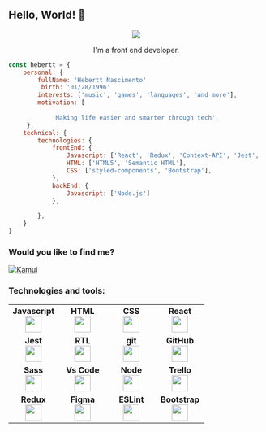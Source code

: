 ## Hello, World! 👋

<div align="center">
  
<img src="https://github.blog/wp-content/uploads/2018/10/46896184-b679fc80-ce30-11e8-88bf-921e9b788f7c.gif?resize=200%2C200" />

I'm a front end developer.


  
<div align="left">
 
``` js
const hebertt = {
    personal: {
        fullName: 'Hebertt Nascimento'
         birth: '01/28/1996'
        interests: ['music', 'games', 'languages', 'and more'],
        motivation: [
            
            'Making life easier and smarter through tech',
     },
    technical: {
        technologies: {
            frontEnd: {
                Javascript: ['React', 'Redux', 'Context-API', 'Jest', 'RTL' ],
                HTML: ['HTML5', 'Semantic HTML'],
                CSS: ['styled-components', 'Bootstrap'],
            },
            backEnd: {
                Javascript: ['Node.js']
            },
            
        },
    }
}
```
  </div>

<p align="left">
 
  <h3 align="left">Would you like to find me?</h3>
<p align="left">
<a href="www.linkedin.com/in/hebertt-nascimento" target="blank"><img align="center" src="https://img.shields.io/badge/LinkedIn-0077B5?style=for-the-badge&logo=linkedin&logoColor=white" alt="Kamui" /></a>
</p>  
<h3 align="left">Technologies and tools:</h3>
<table width="320px">
    <tbody>
        <tr valign="top">
            <td width="80px" align="center">
            <span><strong>Javascript</strong></span><br>
            <img height="32px" src="https://upload.vectorlogo.zone/logos/javascript/images/239ec8a4-163e-4792-83b6-3f6d96911757.svg">
            </td>
            <td width="80px" align="center">
            <span><strong>HTML</strong></span><br>
            <img height="32" src="https://cdn.jsdelivr.net/gh/devicons/devicon/icons/html5/html5-original.svg">
            </td>
            <td width="80px" align="center">
            <span><strong>CSS</strong></span><br>
            <img height="32px" src="https://cdn.jsdelivr.net/gh/devicons/devicon/icons/css3/css3-original.svg">
            </td>
            <td width="80px" align="center">
            <span><strong>React</strong></span><br>
            <img height="32px" src="https://cdn.jsdelivr.net/gh/devicons/devicon/icons/react/react-original.svg">
            </td>
        </tr>
        <tr valign="top">
            <td width="80px" align="center">
            <span><strong>Jest</strong></span><br>
            <img height="32px" src="https://www.vectorlogo.zone/logos/jestjsio/jestjsio-icon.svg">
            <td width="80px" align="center">
            <span><strong>RTL</strong></span><br>
            <img height="32" src="https://testing-library.com/img/octopus-128x128.png">
            </td>
            <td width="80px" align="center">
            <span><strong>git</strong></span><br>
            <img height="32px" src="https://cdn.jsdelivr.net/gh/devicons/devicon/icons/git/git-plain.svg">
            </td>
            <td width="80px" align="center">
            <span><strong>GitHub</strong></span><br>
            <img height="32px" src="https://www.vectorlogo.zone/logos/github/github-tile.svg">
            </td>
        </tr>
        <tr valign="top">
            <td width="80px" align="center">
            <span><strong>Sass</strong></span><br>
            <img height="32" src="https://upload.wikimedia.org/wikipedia/commons/thumb/9/96/Sass_Logo_Color.svg/121px-Sass_Logo_Color.svg.png" />
            </td>
            <td width="80px" align="center">
            <span><strong>Vs Code</strong></span><br>
            <img height="32px" src="https://upload.wikimedia.org/wikipedia/commons/thumb/4/4b/Visual_Studio_Code_Insiders_1.36_icon.svg/220px-Visual_Studio_Code_Insiders_1.36_icon.svg.png" />
            </td>
            <td width="80px" align="center">
            <span><strong>Node</strong></span><br>
            <img height="32px" src="https://www.vectorlogo.zone/logos/nodejs/nodejs-icon.svg">
            <td width="80px" align="center">
            <span><strong>Trello</strong></span><br>
            <img height="32px" src="https://www.vectorlogo.zone/logos/trello/trello-icon.svg">
            </td>
        </tr>
        <tr valign="top">
            <td width="80px" align="center">
            <span><strong>Redux</strong></span><br>
            <img height="32" src="https://cdn.worldvectorlogo.com/logos/redux.svg">
            </td>
            <td width="80px" align="center">
            <span><strong>Figma</strong></span><br>
            <img height="32px" src="https://www.vectorlogo.zone/logos/figma/figma-icon.svg">
            </td>
            <td width="80px" align="center">
            <span><strong>ESLint</strong></span><br>
            <img height="32px" src="https://www.vectorlogo.zone/logos/eslint/eslint-icon.svg">
            <td width="80px" align="center">
            <span><strong>Bootstrap</strong></span><br>
            <img height="32px" src="https://upload.vectorlogo.zone/logos/getbootstrap/images/987f8f6c-263a-47b1-a85d-853cfca215d9.svg">
            </td>
        </tr>
    </tbody>
</table>


